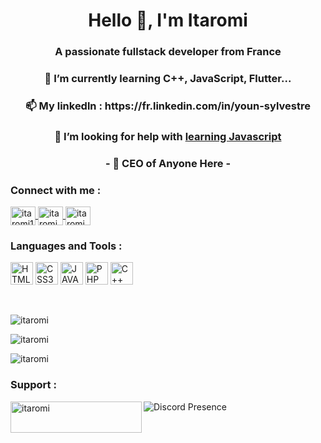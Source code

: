 <h1 align="center">Hello 👋, I'm Itaromi</h1>
<h3 align="center">A passionate fullstack developer from France</h3>
<h3 align="center">🌱 I’m currently learning <strong>C++, JavaScript, Flutter...</strong></h3>
<h3 align="center">📫 My linkedln : https://fr.linkedin.com/in/youn-sylvestre</h3>
<h3 align="center">🤝 I’m looking for help with <a href="https://developer.mozilla.org/fr/docs/Web/JavaScript">learning Javascript</a></h3>
<h3 align="center"><strong>- 🎐 CEO of Anyone Here -</strong></h3>

<h3 align="left">Connect with me :</h3>
<p align="left">
    <a href="https://twitter.com/itaromi1" target="_blank">
        <img align="center"
            src="https://raw.githubusercontent.com/rahuldkjain/github-profile-readme-generator/master/src/images/icons/Social/twitter.svg"
            alt="itaromi1" height="30" width="40" />
    </a>
    <a href="https://www.youtube.com/c/itaromi" target="_blank">
        <img align="center"
            src="https://raw.githubusercontent.com/rahuldkjain/github-profile-readme-generator/master/src/images/icons/Social/youtube.svg"
            alt="itaromi" height="30" width="40" />
    </a>
    <a href="https://www.twitch.tv/itaromi" target="_blank">
        <img align="center"
            src="https://raw.githubusercontent.com/rahuldkjain/github-profile-readme-generator/master/src/images/icons/Social/twitch.svg"
            alt="itaromi" height="30" width="40" />
    </a>
</p>

<h3 align="left">Languages and Tools :</h3>
<p align="left">
    <a href="[https://developer.mozilla.org/en-US/docs/Web/JavaScript](https://developer.mozilla.org/fr/docs/Glossary/HTML5)"
        target="_blank" rel="noreferrer"><img
            src="https://raw.githubusercontent.com/danielcranney/readme-generator/main/public/icons/skills/html5-colored.svg"
            width="36" height="36" alt="HTML5" /></a>
    <a href="https://developer.mozilla.org/en-US/docs/Glossary/HTML5" target="_blank" rel="noreferrer"><img
            src="https://raw.githubusercontent.com/danielcranney/readme-generator/main/public/icons/skills/css3-colored.svg"
            width="36" height="36" alt="CSS3" /></a>
    <a href="https://www.w3.org/TR/CSS/#css" target="_blank" rel="noreferrer"><img
            src="https://raw.githubusercontent.com/danielcranney/readme-generator/main/public/icons/skills/javascript-colored.svg"
            width="36" height="36" alt="JAVASCRIPT" /></a>
    <a href="https://developer.mozilla.org/en-US/docs/Glossary/REACT" target="_blank" rel="noreferrer"><img
            src="https://raw.githubusercontent.com/danielcranney/readme-generator/main/public/icons/skills/php-colored.svg"
            width="36" height="36" alt="PHP" /></a>
    <a href="https://developer.mozilla.org/en-US/docs/Glossary/NODEJS" target="_blank" rel="noreferrer"><img
            src="https://raw.githubusercontent.com/danielcranney/readme-generator/main/public/icons/skills/cplusplus-colored.svg"
            width="36" height="36" alt="C++" /></a>
</p>

<p>
    <br />
</p>

<p align="left">
    <img src="https://github-readme-stats.vercel.app/api/top-langs?username=itaromi&show_icons=true&theme=tokyonight&locale=en&layout=compact"
        alt="itaromi" />
</p>

<p align="left">
    <img src="https://github-readme-stats.vercel.app/api?username=itaromi&show_icons=true&theme=tokyonight&locale=fr"
        alt="itaromi" />
</p>

<p align="left">
    <img src="https://github-readme-streak-stats.herokuapp.com/?user=itaromi&theme=dark" alt="itaromi" />
</p>

<h3 align="left">Support :</h3>
<p>
        <a href="https://ko-fi.com/itaromi">
        <img align="left" src="https://cdn.ko-fi.com/cdn/kofi3.png?v=3" height="50" width="210" alt="itaromi" />
    </a>
</p>

![Discord Presence](https://lanyard.kyrie25.dev/api/353487082909466625?imgStyle=square&imgBorderRadius=15px&gradient=645CBB-A084DC-BFACE2-EBC7E6&useDisplayName=true&decoration=false&https://lanyard.kyrie25.dev/api/368399721494216706?showBanner=animated&waveColor=transparent&bannerFilter=brightness(0.8)%20blur(2px))
